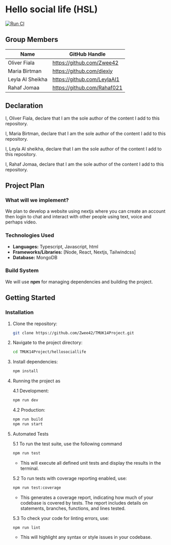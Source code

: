 # Hello social life (HSL)

[![Run CI](https://github.com/Zwee42/TMUK14Project/actions/workflows/ci.yaml/badge.svg)](https://github.com/Zwee42/TMUK14Project/actions/workflows/ci.yaml)

## Group Members
| Name              | GitHub Handle                |
|-------------------|------------------------------|
| Oliver Fiala      | https://github.com/Zwee42    |
| Maria Birtman     | https://github.com/diexiy    |
| Leyla Al Sheikha  | https://github.com/LeylaAl1  |
| Rahaf Jomaa       | https://github.com/Rahaf021  |

## Declaration

I, Oliver Fiala, declare that I am the sole author of the content I add to this repository.

I, Maria Birtman, declare that I am the sole author of the content I add to this repository.

I, Leyla Al sheikha, declare that I am the sole author of the content I add to this repository.

I, Rahaf Jomaa, declare that I am the sole author of the content I add to this repository.


## Project Plan
### What will we implement?
We plan to develop a website using nextjs where you can create an account then login to chat and interact with other people using text, voice and perhaps video.

### Technologies Used
- **Languages:** Typescript, Javascript, html
- **Frameworks/Libraries:** [Node, React, Nextjs, Tailwindcss]
- **Database:** MongoDB

### Build System
We will use **npm** for managing dependencies and building the project. 

## Getting Started
### Installation
1. Clone the repository:
   ```sh
   git clone https://github.com/Zwee42/TMUK14Project.git
   ```
2. Navigate to the project directory:
   ```sh
   cd TMUK14Project/hellosociallife
   ```
3. Install dependencies:
   ```sh
   npm install
   ```
4. Running the project as

    4.1 Development:
      ```sh
      npm run dev
      ```
   
    4.2 Production:     
    ```sh
    npm run build
    npm run start
    ```
5. Automated Tests


   5.1   To run the test suite, use the following command
    ```sh
   npm run test
   ```
    - This will execute all defined unit tests and display the results in the terminal.


   5.2 To run tests with coverage reporting enabled, use:
     ```sh
   npm run test:coverage
   ```
     - This generates a coverage report, indicating how much of your codebase is covered by tests. The report includes details on statements, branches, functions, and lines tested.


   5.3 To check your code for linting errors, use:
    ```sh
   npm run lint

   ```  
   - This will highlight any syntax or style issues in your codebase.


   

